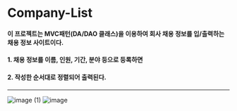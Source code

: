 # Company-List
#### 이 프로젝트는 MVC패턴(DA/DAO 클래스)을 이용하여 회사 채용 정보를 입/출력하는 채용 정보 사이트이다.
#### 1. 채용 정보를 이름, 인원, 기간, 분야 등으로 등록하면 
#### 2. 작성한 순서대로 정렬되어 출력된다.
---
![image (1)](https://github.com/user-attachments/assets/70c4abd9-cb50-465c-9fdf-8956c8939c16)
![image](https://github.com/user-attachments/assets/50167823-7f80-4d40-80bc-b1444a0e9eef)
